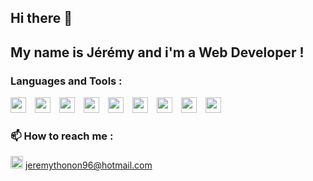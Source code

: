Hi there 👋
-----------

## My name is Jérémy and i'm a Web Developer !

### Languages and Tools :

<img width="25px" style="padding-right:10px" src="https://api.iconify.design/logos:visual-studio-code.svg"> <img width="25px" style="padding-right:10px" src="https://api.iconify.design/vscode-icons:file-type-html.svg"> <img width="25px" style="padding-right:10px" src="https://api.iconify.design/vscode-icons:file-type-css.svg">  <img width="25px" style="padding-right:10px" src="https://api.iconify.design/logos:javascript.svg"> <img width="25px" style="padding-right:10px" src="https://api.iconify.design/logos:mysql.svg"> <img width="25px" style="padding-right:10px" src="https://api.iconify.design/vscode-icons:file-type-node.svg"> <img width="25px" style="padding-right:10px" src="https://api.iconify.design/vscode-icons:file-type-mongo.svg"> <img width="25px" style="padding-right:10px" src="https://api.iconify.design/vscode-icons:file-type-vue.svg"> <img width="25px" style="padding-right:10px" src="https://api.iconify.design/logos:sass.svg">



### 📫 How to reach me : 

<img width="20px" style="color:blue" src="https://api.iconify.design/ic:baseline-alternate-email.svg"> <a href="mailto:jeremythonon96@hotmail.com">jeremythonon96@hotmail.com</a>
